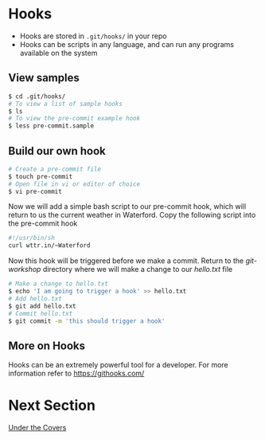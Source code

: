 # Hooks

* Hooks are stored in `.git/hooks/` in your repo
* Hooks can be scripts in any language, and can run any programs available on the system

## View samples
```bash
$ cd .git/hooks/
# To view a list of sample hooks
$ ls
# To view the pre-commit example hook
$ less pre-commit.sample
```
## Build our own hook
```bash
# Create a pre-commit file
$ touch pre-commit
# Open file in vi or editor of choice 
$ vi pre-commit
```
Now we will add a simple bash script to our pre-commit hook, which will return to us the current weather in Waterford. 
Copy the following script into the pre-commit hook
```bash
#!/usr/bin/sh
curl wttr.in/~Waterford
```
Now this hook will be triggered before we make a commit. Return to the _git-workshop_ directory where we will make a change to our _hello.txt_ file
```bash
# Make a change to hello.txt
$ echo 'I am going to trigger a hook' >> hello.txt
# Add hello.txt
$ git add hello.txt
# Commit hello.txt
$ git commit -m 'this should trigger a hook'
```
## More on Hooks
Hooks can be an extremely powerful tool for a developer. For more information refer to https://githooks.com/


# Next Section
[Under the Covers](./14-under-the-covers.md)